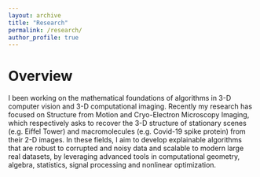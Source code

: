 ```yaml
---
layout: archive
title: "Research"
permalink: /research/
author_profile: true
---
```


# Overview

I been working on the mathematical foundations of algorithms in 3-D computer vision and 3-D computational imaging. Recently my research has focused on Structure from Motion and Cryo-Electron Microscopy Imaging, which respectively asks to recover the 3-D structure of stationary scenes (e.g. Eiffel Tower) and macromolecules (e.g. Covid-19 spike protein) from their 2-D images. In these fields, I aim to develop explainable algorithms that are robust to corrupted and noisy data and scalable to modern large real datasets, by leveraging advanced tools in computational geometry, algebra, statistics, signal processing and nonlinear optimization.
